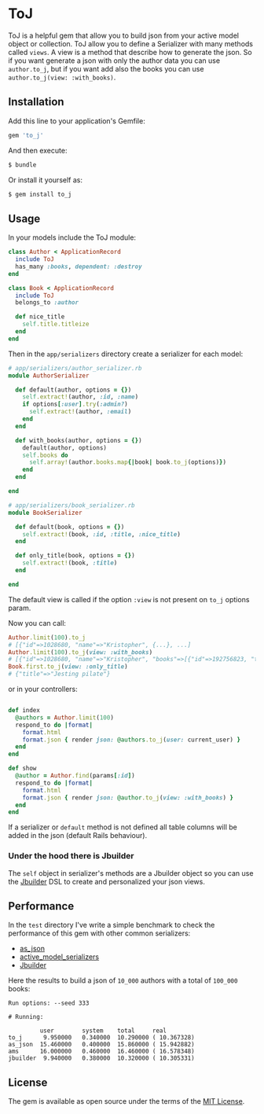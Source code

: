 # ToJ

ToJ is a helpful gem that allow you to build json from your active model
object or collection. ToJ allow you to define a Serializer with many methods
called `views`. A view is a method that describe how to generate the json. So
if you want generate a json with only the author data you can use
`author.to_j`, but if you want add also the books you can use
`author.to_j(view: :with_books)`.

## Installation

Add this line to your application's Gemfile:

```ruby
gem 'to_j'
```

And then execute:

```bash
$ bundle
```

Or install it yourself as:

```bash
$ gem install to_j
```

## Usage

In your models include the ToJ module:

```ruby
class Author < ApplicationRecord
  include ToJ
  has_many :books, dependent: :destroy
end

class Book < ApplicationRecord
  include ToJ
  belongs_to :author

  def nice_title
    self.title.titleize
  end
end
```

Then in the `app/serializers` directory create a serializer for each model:

```ruby
# app/serializers/author_serializer.rb
module AuthorSerializer

  def default(author, options = {})
    self.extract!(author, :id, :name)
    if options[:user].try(:admin?)
      self.extract!(author, :email)
    end
  end

  def with_books(author, options = {})
    default(author, options)
    self.books do
      self.array!(author.books.map{|book| book.to_j(options)})
    end
  end

end
```

```ruby
# app/serializers/book_serializer.rb
module BookSerializer

  def default(book, options = {})
    self.extract!(book, :id, :title, :nice_title)
  end

  def only_title(book, options = {})
    self.extract!(book, :title)
  end

end
```

The default view is called if the option `:view` is not present on `to_j`
options param.

Now you can call:

```ruby
Author.limit(100).to_j
# [{"id"=>1028680, "name"=>"Kristopher", {...}, ...]
Author.limit(100).to_j(view: :with_books)
# [{"id"=>1028680, "name"=>"Kristopher", "books"=>[{"id"=>192756823, "title"=>"If not now, when?", "nice_title"=>"If Not Now, When?"}, {...}, ...]
Book.first.to_j(view: :only_title)
# {"title"=>"Jesting pilate"}
```

or in your controllers:

```ruby

def index
  @authors = Author.limit(100)
  respond_to do |format|
    format.html
    format.json { render json: @authors.to_j(user: current_user) }
  end
end

def show
  @author = Author.find(params[:id])
  respond_to do |format|
    format.html
    format.json { render json: @author.to_j(view: :with_books) }
  end
end

```

If a serializer or `default` method is not defined all table columns will be
added in the json (default Rails behaviour).

### Under the hood there is Jbuilder

The `self` object in serializer's methods are a Jbuilder object so you can use
the [Jbuilder](https://github.com/rails/jbuilder/) DSL to create and
personalized your json views.

## Performance

In the `test` directory I've write a simple benchmark to check the performance of this gem with other common serializers:

- [as_json](http://api.rubyonrails.org/classes/ActiveModel/Serializers/JSON.html#method-i-as_json)
- [active_model_serializers](https://github.com/rails-api/active_model_serializers/)
- [Jbuilder](https://github.com/rails/jbuilder/)

Here the results to build a json of `10_000` authors with a total of `100_000` books:

```
Run options: --seed 333

# Running:

         user        system    total     real
to_j      9.950000   0.340000  10.290000 ( 10.367328)
as_json  15.460000   0.400000  15.860000 ( 15.942882)
ams      16.000000   0.460000  16.460000 ( 16.578348)
jbuilder  9.940000   0.380000  10.320000 ( 10.305331)

```

## License

The gem is available as open source under the terms of the [MIT License](https://opensource.org/licenses/MIT).
